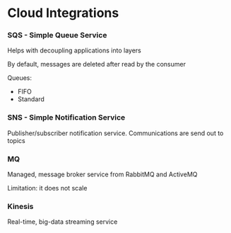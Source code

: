 <h1>Cloud Integrations</h1>

<h3>SQS - Simple Queue Service</h3>
<p>Helps with decoupling applications into layers</p>
<p>By default, messages are deleted after read by the consumer</p>
<p>Queues:</p>
<ul>
    <li>FIFO</li>
    <li>Standard</li>
</ul>

<h3>SNS - Simple Notification Service</h3>
<p>Publisher/subscriber notification service. Communications are send out to topics</p>

<h3>MQ</h3>
<p>Managed, message broker service from RabbitMQ and ActiveMQ</p>
<p>Limitation: it does not scale</p>

<h3>Kinesis</h3>
<p>Real-time, big-data streaming service</p>
